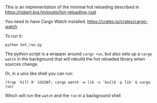 This is an implementation of the minimal hot reloading described in https://robert.kra.hn/posts/hot-reloading-rust

You need to have Cargo Watch installed. https://crates.io/crates/cargo-watch

To run it:

```
python hot_run.py
```

The python script is a wrapper around `cargo run`, but also sets up a `cargo
watch` in the background that will rebuild the hot reloaded library when sources change.

Or, in a unix like shell you can run:
```
(trap 'kill 0' SIGINT; cargo watch -w lib -x 'build -p lib' & cargo run)
```

Which will run the `watch` and the `run` in a background shell
